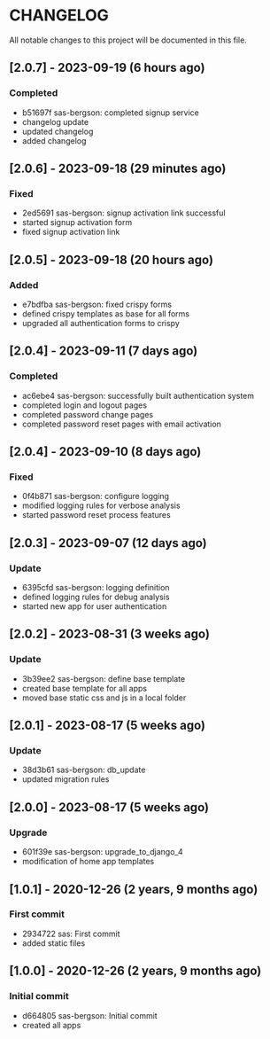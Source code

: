 # CHANGELOG

All notable changes to this project will be documented in this file.

## [2.0.7] - 2023-09-19 (6 hours ago)

### Completed

- b51697f  sas-bergson: completed signup service
- changelog update
- updated changelog
- added changelog

## [2.0.6] - 2023-09-18 (29 minutes ago)

### Fixed

- 2ed5691  sas-bergson: signup activation link successful
- started signup activation form
- fixed signup activation link

## [2.0.5] - 2023-09-18 (20 hours ago)

### Added

- e7bdfba  sas-bergson: fixed crispy forms
- defined crispy templates as base for all forms
- upgraded all authentication forms to crispy

## [2.0.4] - 2023-09-11 (7 days ago)

### Completed

- ac6ebe4  sas-bergson: successfully built authentication system
- completed login and logout pages
- completed password change pages
- completed password reset pages with email activation

## [2.0.4] - 2023-09-10 (8 days ago)

### Fixed

- 0f4b871  sas-bergson: configure logging
- modified logging rules for verbose analysis
- started password reset process features

## [2.0.3] - 2023-09-07 (12 days ago)

### Update

- 6395cfd  sas-bergson: logging definition
- defined logging rules for debug analysis
- started new app for user authentication

## [2.0.2] - 2023-08-31 (3 weeks ago) 

### Update

- 3b39ee2  sas-bergson: define base template
- created  base template for all apps
- moved base static css and js in a local folder

## [2.0.1] - 2023-08-17 (5 weeks ago) 

### Update

- 38d3b61  sas-bergson: db_update
- updated migration rules

## [2.0.0] - 2023-08-17 (5 weeks ago)

### Upgrade

- 601f39e  sas-bergson: upgrade_to_django_4
- modification of home app templates

## [1.0.1] - 2020-12-26 (2 years, 9 months ago)	

### First commit

- 2934722  sas: First commit
- added static files

## [1.0.0] - 2020-12-26 (2 years, 9 months ago)

### Initial commit

- d664805  sas-bergson: Initial commit
- created all apps